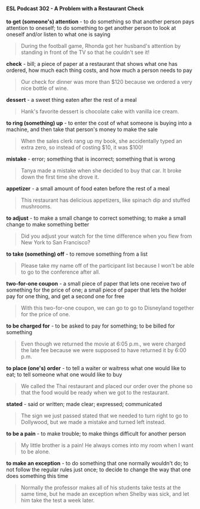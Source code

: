#### ESL Podcast 302 - A Problem with a Restaurant Check

**to get (someone's) attention** - to do something so that another person pays
attention to oneself; to do something to get another person to look at oneself
and/or listen to what one is saying

> During the football game, Rhonda got her husband's attention by standing in
front of the TV so that he couldn't see it!

**check** - bill; a piece of paper at a restaurant that shows what one has ordered,
how much each thing costs, and how much a person needs to pay

> Our check for dinner was more than $120 because we ordered a very nice
bottle of wine.

**dessert** - a sweet thing eaten after the rest of a meal

> Hank's favorite dessert is chocolate cake with vanilla ice cream.

**to ring (something) up** - to enter the cost of what someone is buying into a
machine, and then take that person's money to make the sale

> When the sales clerk rang up my book, she accidentally typed an extra zero, so
instead of costing $10, it was $100!

**mistake** - error; something that is incorrect; something that is wrong

> Tanya made a mistake when she decided to buy that car. It broke down the
first time she drove it.

**appetizer** - a small amount of food eaten before the rest of a meal

> This restaurant has delicious appetizers, like spinach dip and stuffed
mushrooms.

**to adjust** - to make a small change to correct something; to make a small
change to make something better

> Did you adjust your watch for the time difference when you flew from New York
to San Francisco?

**to take (something) off** - to remove something from a list

> Please take my name off of the participant list because I won't be able to go to
the conference after all.

**two-for-one coupon** - a small piece of paper that lets one receive two of
something for the price of one; a small piece of paper that lets the holder pay for
one thing, and get a second one for free

> With this two-for-one coupon, we can go to go to Disneyland together for the
price of one.

**to be charged for** - to be asked to pay for something; to be billed for something

> Even though we returned the movie at 6:05 p.m., we were charged the late fee
because we were supposed to have returned it by 6:00 p.m.

**to place (one's) order** - to tell a waiter or waitress what one would like to eat; to
tell someone what one would like to buy

> We called the Thai restaurant and placed our order over the phone so that the
food would be ready when we got to the restaurant.

**stated** - said or written; made clear; expressed; communicated

> The sign we just passed stated that we needed to turn right to go to Dollywood,
but we made a mistake and turned left instead.

**to be a pain** - to make trouble; to make things difficult for another person

> My little brother is a pain! He always comes into my room when I want to be
alone.

**to make an exception** - to do something that one normally wouldn't do; to not
follow the regular rules just once; to decide to change the way that one does
something this time

> Normally the professor makes all of his students take tests at the same time,
but he made an exception when Shelby was sick, and let him take the test a
week later.

